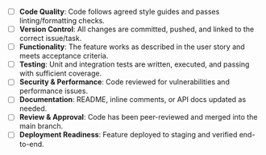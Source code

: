* [ ] **Code Quality**: Code follows agreed style guides and passes linting/formatting checks.
* [ ] **Version Control**: All changes are committed, pushed, and linked to the correct issue/task.
* [ ] **Functionality**: The feature works as described in the user story and meets acceptance criteria.
* [ ] **Testing**: Unit and integration tests are written, executed, and passing with sufficient coverage.
* [ ] **Security & Performance**: Code reviewed for vulnerabilities and performance issues.
* [ ] **Documentation**: README, inline comments, or API docs updated as needed.
* [ ] **Review & Approval**: Code has been peer-reviewed and merged into the main branch.
* [ ] **Deployment Readiness**: Feature deployed to staging and verified end-to-end.
